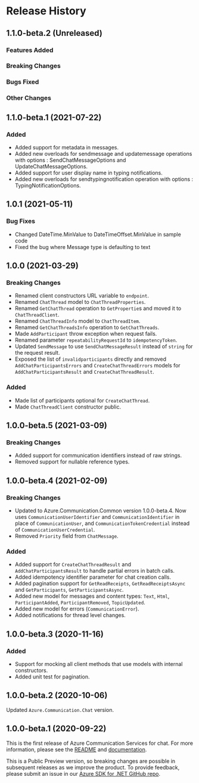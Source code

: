 # Release History

## 1.1.0-beta.2 (Unreleased)

### Features Added

### Breaking Changes

### Bugs Fixed

### Other Changes

## 1.1.0-beta.1 (2021-07-22)
### Added
- Added support for metadata in messages.
- Added new overloads for sendmessage and updatemessage operations with options : SendChatMessageOptions and UpdateChatMessageOptions. 
- Added support for user display name in typing notifications.
- Added new overloads for sendtypingnotification operation with options : TypingNotificationOptions. 

## 1.0.1 (2021-05-11)

### Bug Fixes
- Changed DateTime.MinValue to DateTimeOffset.MinValue in sample code
- Fixed the bug where Message type is defaulting to text

## 1.0.0 (2021-03-29)

### Breaking Changes

- Renamed client constructors URL variable to `endpoint`.
- Renamed `ChatThread` model to `ChatThreadProperties`.
- Renamed `GetChatThread` operation to `GetPropertie`s and moved it to `ChatThreadClient`.
- Renamed `ChatThreadInfo` model to `ChatThreadItem`.
- Renamed `GetChatThreadsInfo` operation to `GetChatThreads`.
- Made `AddParticipant` throw exception when request fails.
- Renamed parameter `repeatabilityRequestId` to `idempotencyToken`.
- Updated `SendMessage` to use `SendChatMessageResult` instead of `string` for the request result.
- Exposed the list of `invalidparticipants` directly and removed `AddChatParticipantsErrors` and `CreateChatThreadErrors` models for `AddChatParticipantsResult` and `CreateChatThreadResult`.

### Added

- Made list of participants optional for `CreateChatThread`.
- Made `ChatThreadClient` constructor public.

## 1.0.0-beta.5 (2021-03-09)

### Breaking Changes

- Added support for communication identifiers instead of raw strings.
- Removed support for nullable reference types.

## 1.0.0-beta.4 (2021-02-09)

### Breaking Changes

- Updated to Azure.Communication.Common version 1.0.0-beta.4. Now uses `CommunicationUserIdentifier` and `CommunicationIdentifier` in place of `CommunicationUser`, and `CommunicationTokenCredential` instead of `CommunicationUserCredential`.
- Removed `Priority` field from `ChatMessage`.

### Added

- Added support for `CreateChatThreadResult` and `AddChatParticipantsResult` to handle partial errors in batch calls.
- Added idempotency identifier parameter for chat creation calls.
- Added pagination support for `GetReadReceipts`, `GetReadReceiptsAsync` and `GetParticipants`, `GetParticipantsAsync`.
- Added new model for messages and content types: `Text`, `Html`, `ParticipantAdded`, `ParticipantRemoved`, `TopicUpdated`.
- Added new model for errors (`CommunicationError`).
- Added notifications for thread level changes.


## 1.0.0-beta.3 (2020-11-16)

### Added
- Support for mocking all client methods that use models with internal constructors.
- Added unit test for pagination.


## 1.0.0-beta.2 (2020-10-06)
Updated `Azure.Communication.Chat` version.

## 1.0.0-beta.1 (2020-09-22)
This is the first release of Azure Communication Services for chat. For more information, please see the [README][read_me] and [documentation][documentation].

This is a Public Preview version, so breaking changes are possible in subsequent releases as we improve the product. To provide feedback, please submit an issue in our [Azure SDK for .NET GitHub repo](https://github.com/Azure/azure-sdk-for-net/issues).

<!-- LINKS -->
[read_me]: https://github.com/Azure/azure-sdk-for-net/blob/main/sdk/communication/Azure.Communication.Chat/README.md
[documentation]: https://docs.microsoft.com/azure/communication-services/quickstarts/chat/get-started?pivots=programming-language-csharp

